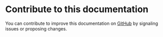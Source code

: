 # Contribute to this documentation

You can contribute to improve this documentation on [GitHub](https://github.com/GitbookIO/gitbook) by signaling issues or proposing changes.
